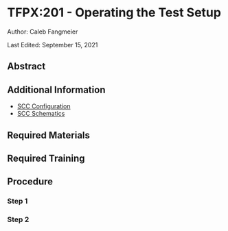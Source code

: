 # TFPX:201 - Operating the Test Setup

Author: Caleb Fangmeier

Last Edited: September 15, 2021

## Abstract

## Additional Information

  - [SCC Configuration](./201_materials/RD53A_SCC_Configuration.pdf)
  - [SCC Schematics](./201_materials/RD53A_SCC_Rev1.0.pdf)

## Required Materials


## Required Training

## Procedure

### Step 1

### Step 2
